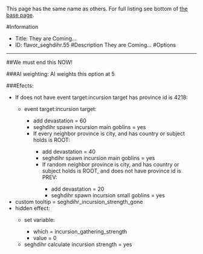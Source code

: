 This page has the same name as others. For full listing see bottom of [the base page](they_are_coming.md).

#Information
 - Title: They are Coming...
 - ID: flavor_seghdihr.55
#Description
They are Coming...
#Options

___
##We must end this NOW!

###AI weighting:
AI weights this option at 5


###Efects:<ul><li>If does not have event target:incursion target has province id is 4218:</li><ul><li>event target:incursion target:</li><ul><li>add devastation = 60</li><li>seghdihr spawn incursion main goblins = yes</li><li>If every neighbor province is city, and  has country or subject holds is ROOT:</li><ul><li>add devastation = 40</li><li>seghdihr spawn incursion main goblins = yes</li><li>If random neighbor province is city, and  has country or subject holds is ROOT, and does not have province id is PREV:</li><ul><li>add devastation = 20</li><li>seghdihr spawn incursion small goblins = yes</li></ul></ul></ul></ul><li>custom tooltip = seghdihr_incursion_strength_gone</li><li>hidden effect:</li><ul><li>set variable:</li><ul><li>which = incursion_gathering_strength</li><li>value = 0</li></ul><li>seghdihr calculate incursion strength = yes</li></ul></ul>
